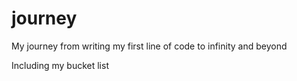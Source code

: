 # journey

My journey from writing my first line of code to infinity and beyond

Including my bucket list
